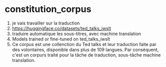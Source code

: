 # constitution_corpus
1. je vais travailler sur la traduction
2. https://huggingface.co/datasets/ted_talks_iwslt
3. traduire automatique les sous-titres, avec machine translation
4. Models trained or fine-tuned on ted_talks_iwslt
5. Ce corpus est une collenction du Ted talks et leur traduction faite par des volontaires, disponible dans plus de 109 langues. Par conséquent, c'est un corpurs traité pour la tâche de traduction, sous-tâche machine translation.
